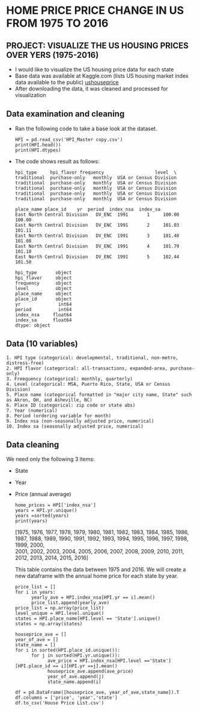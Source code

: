 # HOME PRICE PRICE CHANGE IN US FROM 1975 TO 2016

## PROJECT: VISUALIZE THE US HOUSING PRICES OVER YERS (1975-2016)
+ I would like to visualize the US housing price data for each state
+ Base data was available at Kaggle.com (lists US housing market index data available to the public)
[ushouseprice](https://www.kaggle.com/PythonforSASUsers/hpindex)
+ After downloading the data, it was cleaned and processed for visualization


## Data examination and cleaning
+ Ran the following code to take a base look at the dataset.

      HPI = pd.read_csv('HPI_Master copy.csv')
      print(HPI.head())
      print(HPI.dtypes)

+ The code shows result as follows:

      hpi_type     hpi_flavor frequency                   level  \
      traditional  purchase-only   monthly  USA or Census Division   
      traditional  purchase-only   monthly  USA or Census Division   
      traditional  purchase-only   monthly  USA or Census Division   
      traditional  purchase-only   monthly  USA or Census Division   
      traditional  purchase-only   monthly  USA or Census Division   

      place_name place_id    yr  period  index_nsa  index_sa  
      East North Central Division   DV_ENC  1991       1     100.00    100.00  
      East North Central Division   DV_ENC  1991       2     101.03    101.11  
      East North Central Division   DV_ENC  1991       3     101.40    101.08  
      East North Central Division   DV_ENC  1991       4     101.79    101.10  
      East North Central Division   DV_ENC  1991       5     102.44    101.50 

      hpi_type       object
      hpi_flavor     object
      frequency      object
      level          object
      place_name     object
      place_id       object
      yr              int64
      period          int64
      index_nsa     float64
      index_sa      float64
      dtype: object

## Data (10 variables)
    1. HPI type (categorical: developmental, traditional, non-metro, distress-free)
    2. HPI flavor (categorical: all-transactions, expanded-area, purchase-only)
    3. Freequency (categorical: monthly, quarterly)
    4. Level (categorical: MSA, Puerto Rico, State, USA or Census Division)
    5. Place name (categorical formatted in "major city name, State" such as Akron, OH, and Asheville, NC)
    6. Place ID (categorical: zip code or state abs)
    7. Year (numerical)
    8. Period (ordering variable for month)
    9. Index nsa (non-seasonally adjusted price, numerical)
    10. Index sa (seasonally adjusted price, numerical)

## Data cleaning
We need only the following 3 items:
   
+ State
+ Year
+ Price (annual average)

      home_prices = HPI['index_nsa']
      years = HPI.yr.unique()
      years =sorted(years)
      print(years)
        
   [1975, 1976, 1977, 1978, 1979, 1980, 1981, 1982, 1983, 1984, 1985, 1986, 1987, 1988, 1989, 1990, 1991, 1992, 1993, 1994, 1995, 1996, 1997, 1998, 1999, 2000,                  
   2001, 2002, 2003, 2004, 2005, 2006, 2007, 2008, 2009, 2010, 2011, 2012, 2013, 2014, 2015, 2016]

   This table contains the data between 1975 and 2016.
   We will create a new dataframe with the annual home price for each state by year.
  
      price_list = []
      for i in years:
            yearly_ave = HPI.index_nsa[HPI.yr == i].mean()
            price_list.append(yearly_ave)
      price_list = np.array(price_list)       
      level_unique = HPI.level.unique()
      states = HPI.place_name[HPI.level == 'State'].unique()
      states = np.array(states)
      
      houseprice_ave = []
      year_of_ave = []
      state_name = []
      for i in sorted(HPI.place_id.unique()):
            for j in sorted(HPI.yr.unique()):
                  ave_price = HPI.index_nsa[HPI.level =='State'][HPI.place_id == i][HPI.yr ==j].mean()
                  houseprice_ave.append(ave_price)
                  year_of_ave.append(j)
                  state_name.append(i)
      
      df = pd.DataFrame([houseprice_ave, year_of_ave,state_name]).T
      df.columns = ['price', 'year','state']
      df.to_csv('House Price List.csv')
   





